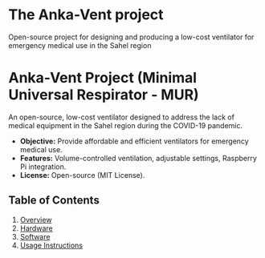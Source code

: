 # The Anka-Vent project
Open-source project for designing and producing a low-cost ventilator for emergency medical use in the Sahel region
# Anka-Vent Project (Minimal Universal Respirator - MUR)
An open-source, low-cost ventilator designed to address the lack of medical equipment in the Sahel region during the COVID-19 pandemic.  
- **Objective:** Provide affordable and efficient ventilators for emergency medical use.  
- **Features:** Volume-controlled ventilation, adjustable settings, Raspberry Pi integration.  
- **License:** Open-source (MIT License).  

## Table of Contents
1. [Overview](docs/overview.md)  
2. [Hardware](docs/hardware/design.md)  
3. [Software](docs/software/setup.md)  
4. [Usage Instructions](docs/usage.md)  
